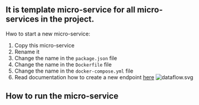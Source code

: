 ## It is template micro-service for all micro-services in the project.

Hwo to start a new micro-service:
1. Copy this micro-service
2. Rename it
3. Change the name in the `package.json` file
4. Change the name in the `Dockerfile` file
5. Change the name in the `docker-compose.yml` file
6. Read documentation how to create a new endpoint [here](https://github.com/RobinTail/express-zod-api)
![dataflow.svg](..%2F..%2F..%2FDownloads%2Fdataflow.svg)

## How to run the micro-service
